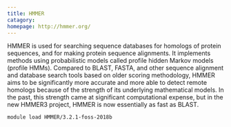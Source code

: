 ```yaml
---
title: HMMER
catagory:  
homepage: http://hmmer.org/
---
```

HMMER is used for searching sequence databases for homologs of protein sequences, and for making protein sequence alignments. It implements methods using probabilistic models called profile hidden Markov models (profile HMMs). Compared to BLAST, FASTA, and other sequence alignment and database search tools based on older scoring methodology, HMMER aims to be significantly more accurate and more able to detect remote homologs because of the strength of its underlying mathematical models. In the past, this strength came at significant computational expense, but in the new HMMER3 project, HMMER is now essentially as fast as BLAST.
```
module load HMMER/3.2.1-foss-2018b
```
